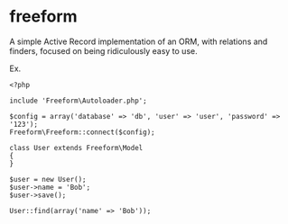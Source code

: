freeform
========

A simple Active Record implementation of an ORM, with relations and finders, focused on being ridiculously easy to use.

Ex.
```
<?php 

include 'Freeform\Autoloader.php';

$config = array('database' => 'db', 'user' => 'user', 'password' => '123');
Freeform\Freeform::connect($config);

class User extends Freeform\Model 
{
}

$user = new User();
$user->name = 'Bob';
$user->save();

User::find(array('name' => 'Bob'));